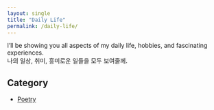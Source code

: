 ```yaml
---
layout: single
title: "Daily Life"
permalink: /daily-life/
---
```


I’ll be showing you all aspects of my daily life, hobbies, and fascinating experiences. <br>
나의 일상, 취미, 흥미로운 일들을 모두 보여줄께.

<div class="category-list">
  <h2>Category</h2>
  <ul>
    <li><a href="/categories/poetry/">Poetry</a></li>
<!--     <li><a href="/categories/travel/">Travel</a></li> -->
    <!-- 필요에 따라 다른 카테고리 추가 -->
  </ul>
</div>
